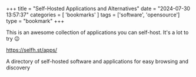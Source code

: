 +++
title = "Self-Hosted Applications and Alternatives"
date = "2024-07-30 13:57:37"
categories = [ 'bookmarks' ]
tags = ['software', 'opensource']
type = "bookmark"
+++

This is an awesome collection of applications you can self-host. It's a lot to try 😉

https://selfh.st/apps/

A directory of self-hosted software and applications for easy browsing and discovery
